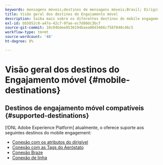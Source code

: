 ```yaml
---
keywords: mensagens móveis;destinos de mensagens móveis;Brasil; Dirigível;mobile messaging;mobile messaging destinations;Braze; Airship
title: Visão geral dos destinos do Engajamento móvel
description: Saiba mais sobre os diferentes destinos do mobile engagement compatíveis com o Adobe Experience Platform.
exl-id: bb5852c0-a47a-42c7-9fae-ec7d80dc3bcf
source-git-commit: 10c04bdee8536194baea00d3466c758f848c46c5
workflow-type: tm+mt
source-wordcount: '48'
ht-degree: 0%

---
```


# Visão geral dos destinos do Engajamento móvel {#mobile-destinations}

## Destinos de engajamento móvel compatíveis {#supported-destinations}

[!DNL Adobe Experience Platform] atualmente, o oferece suporte aos seguintes destinos do mobile engagement:

* [Conexão com os atributos do dirigível](airship-attributes.md)
* [Conexão com as Tags do Aeróstato](airship-tags.md)
* [Conexão Braze](braze.md)
* [Conexão de linha](line.md)